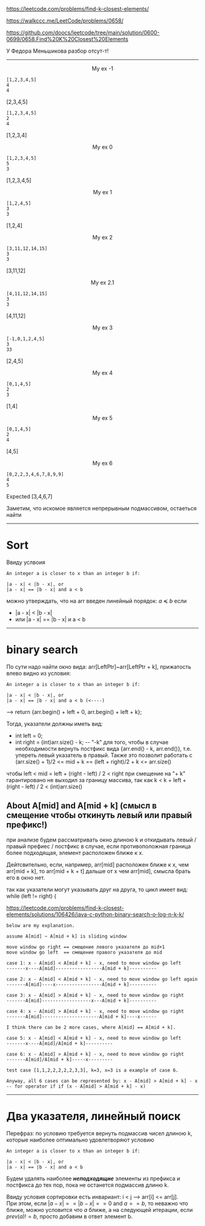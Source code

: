 https://leetcode.com/problems/find-k-closest-elements/

https://walkccc.me/LeetCode/problems/0658/

https://github.com/doocs/leetcode/tree/main/solution/0600-0699/0658.Find%20K%20Closest%20Elements

У Федора Меньшикова разбор отсут-т!

________

<p align="center">My ex -1</p>

    [1,2,3,4,5]
    4
    4
[2,3,4,5]


    [1,2,3,4,5]
    2
    4
[1,2,3,4]
    
<p align="center">My ex 0</p>

    [1,2,3,4,5]
    5
    3
[1,2,3,4,5]

<p align="center">My ex 1</p>

    [1,2,4,5]
    3
    3
[1,2,4]

<p align="center">My ex 2</p>

    [3,11,12,14,15]
    3
    3
[3,11,12]

<p align="center">My ex 2.1</p>

    [4,11,12,14,15]
    3
    3
[4,11,12]

<p align="center">My ex 3</p>

    [-1,0,1,2,4,5]
    3
    33
[2,4,5]

<p align="center">My ex 4</p>

    [0,1,4,5]
    2
    3
[1,4]

<p align="center">My ex 5</p>

    [0,1,4,5]
    2
    4
[4,5]

<p align="center">My ex 6</p>

    [0,2,2,3,4,6,7,8,9,9]
    4
    5


Expected
[3,4,6,7]


Заметим, что искомое является непрерывным подмассивом, остаеться найти 

________

# Sort

Ввиду услвоия 

    An integer a is closer to x than an integer b if:
    
    |a - x| < |b - x|, or
    |a - x| == |b - x| and a < b


можно утверждать, что на arr введен линейный порядок: $a \ \preccurlyeq \ b$  если 
- |a - x| < |b - x|
- или |a - x| == |b - x| и a < b

________

# binary search

По сути надо найти окно вида: arr[LeftPtr]~arr[LeftPtr + k], прижатость влево видно из условия: 

    An integer a is closer to x than an integer b if:
    
    |a - x| < |b - x|, or
    |a - x| == |b - x| and a < b (<----)

--> return {arr.begin() + left + 0, arr.begin() + left + k};  

Тогда, указатели должны иметь вид: 

- int left = 0;
- int right = (int)arr.size() - k; -- "-k" для того, чтобы в случае необходимости вернуть постфикс вида {arr.end() - k, arr.end()}, т.е. упереть левый указатель в правый.
Также это позволит работать с (arr.size() + 1)/2 <= mid + k == (left + right)/2 + k <= arr.size()

чтобы 
left < mid = left + (right - left) / 2 < right 
при смещение на "+ k" гарантировано не выходил за границу массива, так как 
k  <  k + left + (right - left) / 2 <  (int)arr.size() 

## About A[mid] and A[mid + k] (смысл в смещение чтобы откинуть левый или правый префикс!)

при анализе будем рассматривать окно длиною k и откидывать левый / правый префиес / постфикс в случае, если противоположная граница более подходящая, элемент расположен ближе к x. 

Дейтсвительно, если, например, arr[mid] расположен ближе к x, чем arr[mid + k], то arr[mid + k + t] дальше от x чем arr[mid], смысла брать его в окно нет.

так как указатели могут указывать друг на друга, то цикл имеет вид: while (left != right) {

https://leetcode.com/problems/find-k-closest-elements/solutions/106426/java-c-python-binary-search-o-log-n-k-k/


    below are my explanation.
    
    assume A[mid] ~ A[mid + k] is sliding window

    move window go right == смещение левого указателя до mid+1
    move window go left  == смещение правого указателя до mid
    
    case 1: x - A[mid] < A[mid + k] - x, need to move window go left
    -------x----A[mid]-----------------A[mid + k]----------
    
    case 2: x - A[mid] < A[mid + k] - x, need to move window go left again
    -------A[mid]----x-----------------A[mid + k]----------
    
    case 3: x - A[mid] > A[mid + k] - x, need to move window go right
    -------A[mid]------------------x---A[mid + k]----------
    
    case 4: x - A[mid] > A[mid + k] - x, need to move window go right
    -------A[mid]---------------------A[mid + k]----x------
    
    I think there can be 2 more cases, where A[mid] == A[mid + k].
    
    case 5: x - A[mid] < A[mid + k] - x, need to move window go left
    -------x----A[mid]/A[mid + k]----------
    
    case 6: x - A[mid] > A[mid + k] - x, need to move window go right
    -------A[mid]/A[mid + k]-----x---------
    
    test case [1,1,2,2,2,2,2,3,3], k=3, x=3 is a example of case 6.
    
    Anyway, all 6 cases can be represented by: x - A[mid] > A[mid + k] - x -- for operator if if (x - A[mid] > A[mid + k] - x)


________

# Два указателя, линейный поиск

Перефраз: по условию требуется вернуть подмассив чисел длиною k, которые наиболее оптимально удовлетворяют условию

    An integer a is closer to x than an integer b if:
    
    |a - x| < |b - x|, or
    |a - x| == |b - x| and a < b

Будем удалять наиболее ***неподходящие*** элементы из префикса и постфикса до тех пор, пока не останется подмассив длиню k.  

Ввиду условия сортировки есть инвариант: i < j --> arr[i] <= arr[j].   
При этом, если $|a - x| == |b - x| == 0$ and $a == b$, то неважно что ближе, можно условится что $a$ ближе, а на следующей итерации, если $prev(a) != b$, просто добавим в ответ элемент b.    
